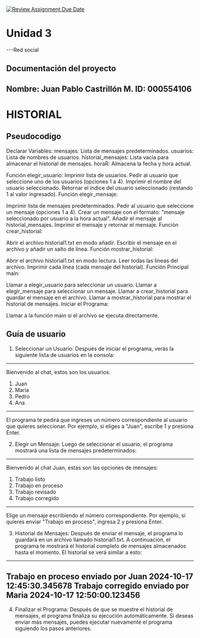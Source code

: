 [![Review Assignment Due Date](https://classroom.github.com/assets/deadline-readme-button-22041afd0340ce965d47ae6ef1cefeee28c7c493a6346c4f15d667ab976d596c.svg)](https://classroom.github.com/a/PehQeuqy)
# Unidad 3
---Red social
## Documentación del proyecto
Nombre:  Juan Pablo Castrillón M.
ID:  000554106
---

# HISTORIAL
## Pseudocodigo
Declarar Variables:
mensajes: Lista de mensajes predeterminados.
usuarios: Lista de nombres de usuarios.
historial_mensajes: Lista vacía para almacenar el historial de mensajes.
horaR: Almacena la fecha y hora actual.

Función elegir_usuario:
Imprimir lista de usuarios.
Pedir al usuario que seleccione uno de los usuarios (opciones 1 a 4).
Imprimir el nombre del usuario seleccionado.
Retornar el índice del usuario seleccionado (restando 1 al valor ingresado).
Función elegir_mensaje:

Imprimir lista de mensajes predeterminados.
Pedir al usuario que seleccione un mensaje (opciones 1 a 4).
Crear un mensaje con el formato: "mensaje seleccionado por usuario a la hora actual".
Añadir el mensaje al historial_mensajes.
Imprimir el mensaje y retornar el mensaje.
Función crear_historial:

Abrir el archivo historial1.txt en modo añadir.
Escribir el mensaje en el archivo y añadir un salto de línea.
Función mostrar_historial:

Abrir el archivo historial1.txt en modo lectura.
Leer todas las líneas del archivo.
Imprimir cada línea (cada mensaje del historial).
Función Principal main:

Llamar a elegir_usuario para seleccionar un usuario.
Llamar a elegir_mensaje para seleccionar un mensaje.
Llamar a crear_historial para guardar el mensaje en el archivo.
Llamar a mostrar_historial para mostrar el historial de mensajes.
Iniciar el Programa:

Llamar a la función main si el archivo se ejecuta directamente.

## Guía de usuario
1. Seleccionar un Usuario:
Después de iniciar el programa, verás la siguiente lista de usuarios en la consola:
-----
Bienvenido al chat, estos son los usuarios:
1. Juan
2. Maria
3. Pedro
4. Ana
-----
El programa te pedirá que ingreses un número correspondiente al usuario que quieres seleccionar. Por ejemplo, si eliges a "Juan", escribe 1 y presiona Enter.


2. Elegir un Mensaje:
Luego de seleccionar el usuario, el programa mostrará una lista de mensajes predeterminados:
-----
Bienvenido al chat Juan, estas son las opciones de mensajes:
1. Trabajo listo
2. Trabajo en proceso
3. Trabajo revisado
4. Trabajo corregido
-----
Elige un mensaje escribiendo el número correspondiente. Por ejemplo, si quieres enviar "Trabajo en proceso", ingresa 2 y presiona Enter.

3. Historial de Mensajes:
Después de enviar el mensaje, el programa lo guardará en un archivo llamado historial1.txt.
A continuación, el programa te mostrará el historial completo de mensajes almacenados hasta el momento.
El historial se verá similar a esto:
-----
Trabajo en proceso enviado por Juan 2024-10-17 12:45:30.345678
Trabajo corregido enviado por Maria 2024-10-17 12:50:00.123456
-----

4. Finalizar el Programa:
Después de que se muestre el historial de mensajes, el programa finaliza su ejecución automáticamente. Si deseas enviar más mensajes, puedes ejecutar nuevamente el programa siguiendo los pasos anteriores.
